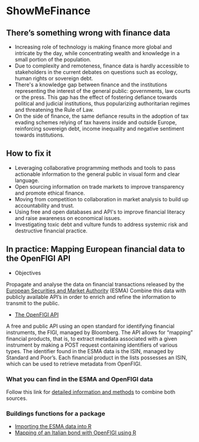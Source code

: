# ShowMeFinance

## There’s something wrong with finance data  

- Increasing role of technology is making finance more global and intricate by the day, while concentrating wealth and knowledge in a small portion of the population. 
- Due to complexity and remoteness, finance data is hardly accessible to stakeholders in the current debates on questions such as ecology, human rights or sovereign debt.  
- There's a knowledge gap between finance and the institutions representing the interest of the general public: governments, law courts or the press. This gap has the effect of fostering defiance towards political and judicial institutions, thus popularizing authoritarian regimes and threatening the Rule of Law. 
- On the side of finance, the same defiance results in the adoption of tax evading schemes relying of tax havens inside and outside Europe, reinforcing sovereign debt, income inequality and negative sentiment towards institutions. 

 
## How to fix it 

- Leveraging collaborative programming methods and tools to pass actionable information to the general public in visual form and clear language. 
- Open sourcing information on trade markets to improve transparency and promote ethical finance. 
- Moving from competition to collaboration in market analysis to build up accountability and trust.
- Using free and open databases and API's to improve financial literacy and raise awareness on economical issues.
- Investigating toxic debt and vulture funds to address systemic risk and destructive financial practice.



## In practice: Mapping European financial data to the OpenFIGI API 

- Objectives 

Propagate and analyse the data on financial transactions released by the [European Securities and Market Authority](https://www.esma.europa.eu/data-systematic-internaliser-calculations) (ESMA)
Combine this data with publicly available API’s in order to enrich and refine the information to transmit to the public.

- [The OpenFIGI API](https://www.openfigi.com/api)
 
A free and public API using an open standard for identifying financial instruments, the FIGI, managed by Bloomberg. The API allows for “mapping” financial products, that is, to extract metadata associated with a given instrument by making a POST request containing identifiers of various types.
The identifier found in the ESMA data is the ISIN, managed by Standard and Poor’s. Each financial product in the lists possesses an ISIN, which can be used to retrieve metadata from OpenFIGI. 


### What you can find in the ESMA and OpenFIGI data

Follow this link for [detailed information and methods](https://github.com/CivicLabsBelgium/ShowMeFinance/blob/master/Guide_on_ESMA_data_and_OpenFIGI_API.md) to combine both sources. 

### Buildings functions for a package 

- [Importing the ESMA data into R](https://github.com/CivicLabsBelgium/ShowMeFinance/blob/master/Import_ISIN_list_in_R.md)
- [Mapping of an Italian bond with OpenFIGI using R](https://github.com/CivicLabsBelgium/ShowMeFinance/blob/master/OpenFIGI_mapping_in_R.md)
